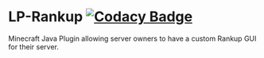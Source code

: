 # LP-Rankup [![Codacy Badge](https://app.codacy.com/project/badge/Grade/baf0846df11c4717991cd2489fec5337)](https://www.codacy.com/gh/ZeTioZ/LP-Rankup/dashboard?utm_source=github.com&amp;utm_medium=referral&amp;utm_content=ZeTioZ/LP-Rankup&amp;utm_campaign=Badge_Grade)

Minecraft Java Plugin allowing server owners to have a custom Rankup GUI for their server.
